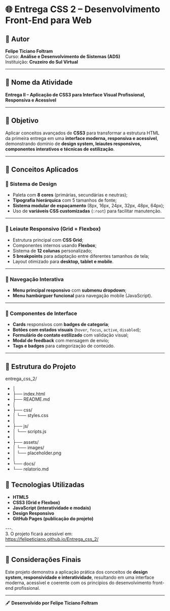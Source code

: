 # 🌐 Entrega CSS 2 – Desenvolvimento Front-End para Web

## 👤 Autor
**Felipe Ticiano Foltram**  
Curso: **Análise e Desenvolvimento de Sistemas (ADS)**  
Instituição: **Cruzeiro do Sul Virtual**

---

## 🧩 Nome da Atividade
**Entrega II – Aplicação de CSS3 para Interface Visual Profissional, Responsiva e Acessível**

---

## 🎯 Objetivo
Aplicar conceitos avançados de **CSS3** para transformar a estrutura HTML da primeira entrega em uma **interface moderna, responsiva e acessível**, demonstrando domínio de **design system, leiautes responsivos, componentes interativos e técnicas de estilização**.

---

## 🧠 Conceitos Aplicados

### 🎨 Sistema de Design
- Paleta com **8 cores** (primárias, secundárias e neutras);  
- **Tipografia hierárquica** com 5 tamanhos de fonte;  
- **Sistema modular de espaçamento** (8px, 16px, 24px, 32px, 48px, 64px);  
- Uso de **variáveis CSS customizadas** (`:root`) para facilitar manutenção.

---

### 🧱 Leiaute Responsivo (Grid + Flexbox)
- Estrutura principal com **CSS Grid**;  
- Componentes internos usando **Flexbox**;  
- Sistema de **12 colunas** personalizado;  
- **5 breakpoints** para adaptação entre diferentes tamanhos de tela;  
- Layout otimizado para **desktop, tablet e mobile**.

---

### 🧭 Navegação Interativa
- **Menu principal responsivo** com **submenu dropdown**;  
- **Menu hambúrguer funcional** para navegação mobile (JavaScript).  

---

### 🧩 Componentes de Interface
- **Cards** responsivos com **badges de categoria**;  
- **Botões com estados visuais** (`hover`, `focus`, `active`, `disabled`);  
- **Formulário de contato estilizado** com validação visual;  
- **Modal de feedback** com mensagem de envio;  
- **Tags e badges** para categorização de conteúdo.

---

## 📁 Estrutura do Projeto
entrega_css_2/
+ │
+ ├── index.html
+ ├── README.md
+ │
+ ├── css/
+ │ └── styles.css
+ │
+ ├── js/
+ │ └── scripts.js
+ │
+ ├── assets/
+ │ └── images/
+ │ └── placeholder.png
+ │
+ └── docs/
+ └── relatorio.md

## 🧰 Tecnologias Utilizadas
- **HTML5**
- **CSS3 (Grid e Flexbox)**
- **JavaScript (interatividade e modais)**
- **Design Responsivo**
- **GitHub Pages (publicação do projeto)**

---.  
3. O projeto ficará acessível em: https://felipeticiano.github.io/Entrega_css_2/


---

## 🏁 Considerações Finais
Este projeto demonstra a aplicação prática dos conceitos de **design system, responsividade e interatividade**, resultando em uma interface moderna, acessível e coerente com os princípios do desenvolvimento front-end profissional.

---

🖋️ **Desenvolvido por Felipe Ticiano Foltram**

